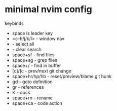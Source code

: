 # minimal nvim config

keybinds

- space is leader key
- <c-h/j/k/l> - window nav
- <c-a> - select all
- <esc> - clear search
- space+sf - find files
- space+sg - grep files
- space+/ - find in buffer
- [c]/]c - prev/next git change
- space+hr/hp/hb - reset/preview/blame git hunk
- gd - goto definition
- gr - references
- K - docs
- space+rn - rename
- space+ca - code action
